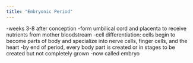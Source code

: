 ```yaml
---
title: "Embryonic Period"
---
```

-weeks 3-8 after conception
-form umbilical cord and placenta to receive nutrients from mother bloodstream
-cell differentiation: cells begin to become parts of body and specialize into nerve cells, finger cells, and the heart
-by end of period, every body part is created or in stages to be created but not completely grown 
-now called embryo

